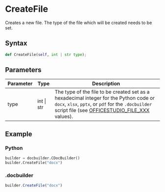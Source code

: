 # CreateFile

Creates a new file. The type of the file which will be created needs to be set.

## Syntax

```py
def CreateFile(self, int | str type);
```

## Parameters

| Parameter | Type       | Description                                                                                                                                                                                                                                        |
| --------- | ---------- | -------------------------------------------------------------------------------------------------------------------------------------------------------------------------------------------------------------------------------------------------- |
| type      | int \| str | The type of the file to be created set as a hexadecimal integer for the Python code or `docx`, `xlsx`, `pptx`, or `pdf` for the `.docbuilder` script file (see [OFFICESTUDIO\_FILE\_XXX](../../../Builder%20App/Overview.md#format-types) values). |

## Example

### Python

``` py
builder = docbuilder.CDocBuilder()
builder.CreateFile("docx")
```

### .docbuilder

``` ts
builder.CreateFile("docx")
```
